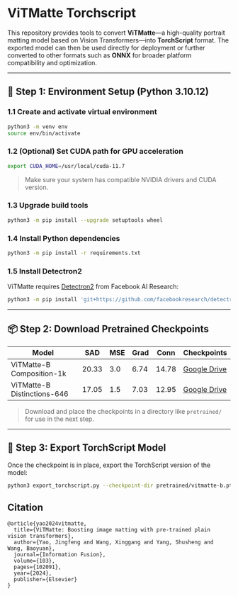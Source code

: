 # ViTMatte Torchscript

This repository provides tools to convert **ViTMatte**—a high-quality portrait matting model based on Vision Transformers—into **TorchScript** format. The exported model can then be used directly for deployment or further converted to other formats such as **ONNX** for broader platform compatibility and optimization.

---

## 🚀 Step 1: Environment Setup (Python 3.10.12)

### 1.1 Create and activate virtual environment

```bash
python3 -m venv env
source env/bin/activate
```

### 1.2 (Optional) Set CUDA path for GPU acceleration

```bash
export CUDA_HOME=/usr/local/cuda-11.7
```

> Make sure your system has compatible NVIDIA drivers and CUDA version.

### 1.3 Upgrade build tools

```bash
python3 -m pip install --upgrade setuptools wheel
```

### 1.4 Install Python dependencies

```bash
python3 -m pip install -r requirements.txt
```

### 1.5 Install Detectron2

ViTMatte requires [Detectron2](https://github.com/facebookresearch/detectron2) from Facebook AI Research:

```bash
python3 -m pip install 'git+https://github.com/facebookresearch/detectron2.git'
```

---

## 📦 Step 2: Download Pretrained Checkpoints

| Model                       | SAD   | MSE | Grad | Conn  | Checkpoints                                                                                        |
| --------------------------- | ----- | --- | ---- | ----- | -------------------------------------------------------------------------------------------------- |
| ViTMatte-B Composition-1k   | 20.33 | 3.0 | 6.74 | 14.78 | [Google Drive](https://drive.google.com/file/d/1mOO5MMU4kwhNX96AlfpwjAoMM4V5w3k-/view?usp=sharing) |
| ViTMatte-B Distinctions-646 | 17.05 | 1.5 | 7.03 | 12.95 | [Google Drive](https://drive.google.com/file/d/1d97oKuITCeWgai2Tf3iNilt6rMSSYzkW/view?usp=sharing) |

> Download and place the checkpoints in a directory like `pretrained/` for use in the next step.

---

## 🧪 Step 3: Export TorchScript Model

Once the checkpoint is in place, export the TorchScript version of the model:

```bash
python3 export_torchscript.py --checkpoint-dir pretrained/vitmatte-b.pth
```


## Citation
```
@article{yao2024vitmatte,
  title={ViTMatte: Boosting image matting with pre-trained plain vision transformers},
  author={Yao, Jingfeng and Wang, Xinggang and Yang, Shusheng and Wang, Baoyuan},
  journal={Information Fusion},
  volume={103},
  pages={102091},
  year={2024},
  publisher={Elsevier}
}
```
